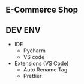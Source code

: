 ## E-Commerce Shop



## DEV ENV

- IDE 
  - Pycharm
  - VS code
- Extensions (VS Code)
  - Auto Rename Tag
  - Prettier



